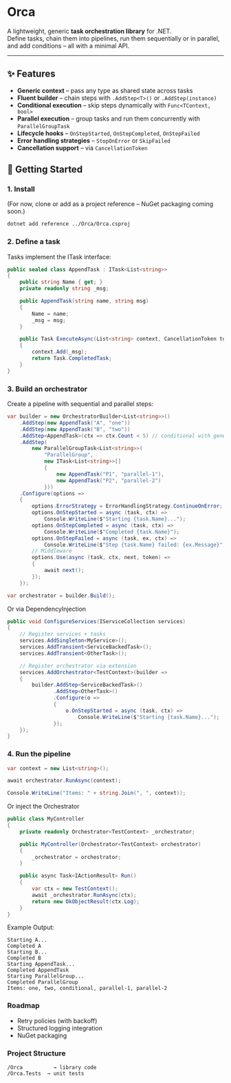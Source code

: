 # Orca

A lightweight, generic **task orchestration library** for .NET.  
Define tasks, chain them into pipelines, run them sequentially or in parallel, and add conditions – all with a minimal API.

---

## ✨ Features

- **Generic context** – pass any type as shared state across tasks
- **Fluent builder** – chain steps with `.AddStep<T>()` or `.AddStep(instance)`
- **Conditional execution** – skip steps dynamically with `Func<TContext, bool>`
- **Parallel execution** – group tasks and run them concurrently with `ParallelGroupTask`
- **Lifecycle hooks** – `OnStepStarted`, `OnStepCompleted`, `OnStepFailed`
- **Error handling strategies** – `StopOnError` or `SkipFailed`
- **Cancellation support** – via `CancellationToken`

## 🚀 Getting Started

### 1. Install

(For now, clone or add as a project reference – NuGet packaging coming soon.)

```bash
dotnet add reference ../Orca/Orca.csproj
```

### 2. Define a task

Tasks implement the ITask<TContext> interface:

```csharp
public sealed class AppendTask : ITask<List<string>>
{
    public string Name { get; }
    private readonly string _msg;

    public AppendTask(string name, string msg)
    {
        Name = name;
        _msg = msg;
    }

    public Task ExecuteAsync(List<string> context, CancellationToken token = default)
    {
        context.Add(_msg);
        return Task.CompletedTask;
    }
}
```

### 3. Build an orchestrator

Create a pipeline with sequential and parallel steps:

```csharp
var builder = new OrchestratorBuilder<List<string>>()
    .AddStep(new AppendTask("A", "one"))
    .AddStep(new AppendTask("B", "two"))
    .AddStep<AppendTask>(ctx => ctx.Count < 5) // conditional with generic new()
    .AddStep(
        new ParallelGroupTask<List<string>>(
            "ParallelGroup",
            new ITask<List<string>>[]
            {
                new AppendTask("P1", "parallel-1"),
                new AppendTask("P2", "parallel-2")
            }))
    .Configure(options =>
    {
        options.ErrorStrategy = ErrorHandlingStrategy.ContinueOnError;
        options.OnStepStarted = async (task, ctx) =>
            Console.WriteLine($"Starting {task.Name}...");
        options.OnStepCompleted = async (task, ctx) =>
            Console.WriteLine($"Completed {task.Name}");
        options.OnStepFailed = async (task, ex, ctx) =>
            Console.WriteLine($"Step {task.Name} failed: {ex.Message}");
        // Middleware
        options.Use(async (task, ctx, next, token) =>
        {
            await next();
        });
    });

var orchestrator = builder.Build();
```

Or via DependencyInjection

```csharp
public void ConfigureServices(IServiceCollection services)
{
    // Register services + tasks
    services.AddSingleton<MyService>();
    services.AddTransient<ServiceBackedTask>();
    services.AddTransient<OtherTask>();

    // Register orchestrator via extension
    services.AddOrchestrator<TestContext>(builder =>
    {
        builder.AddStep<ServiceBackedTask>()
               .AddStep<OtherTask>()
               .Configure(o =>
               {
                   o.OnStepStarted = async (task, ctx) =>
                       Console.WriteLine($"Starting {task.Name}...");
               });
    });
}
```

### 4. Run the pipeline

```csharp
var context = new List<string>();

await orchestrator.RunAsync(context);

Console.WriteLine("Items: " + string.Join(", ", context));
```

Or inject the Orchestrator

```csharp
public class MyController
{
    private readonly Orchestrator<TestContext> _orchestrator;

    public MyController(Orchestrator<TestContext> orchestrator)
    {
        _orchestrator = orchestrator;
    }

    public async Task<IActionResult> Run()
    {
        var ctx = new TestContext();
        await _orchestrator.RunAsync(ctx);
        return new OkObjectResult(ctx.Log);
    }
}
```

Example Output:

```
Starting A...
Completed A
Starting B...
Completed B
Starting AppendTask...
Completed AppendTask
Starting ParallelGroup...
Completed ParallelGroup
Items: one, two, conditional, parallel-1, parallel-2
```

### Roadmap

- Retry policies (with backoff)
- Structured logging integration
- NuGet packaging

### Project Structure

```
/Orca          → library code
/Orca.Tests  → unit tests
```
